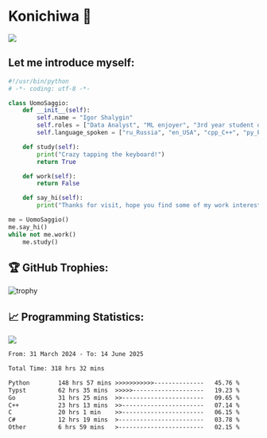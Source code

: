 # Konichiwa 👋
![](https://komarev.com/ghpvc/?username=IgorFandre&color=brightgreen)

## Let me introduce myself:
```py
#!/usr/bin/python
# -*- coding: utf-8 -*-

class UomoSaggio:
    def __init__(self):
        self.name = "Igor Shalygin"
        self.roles = ["Data Analyst", "ML enjoyer", "3rd year student of MIPT"]
        self.language_spoken = ["ru_Russia", "en_USA", "cpp_C++", "py_Python", "go_Golang"]

    def study(self):
        print("Crazy tapping the keyboard!")
        return True

    def work(self):
        return False

    def say_hi(self):
        print("Thanks for visit, hope you find some of my work interesting.")

me = UomoSaggio()
me.say_hi()
while not me.work()
    me.study()
```

## 🏆 GitHub Trophies:
![trophy](https://github-profile-trophy.vercel.app/?username=IgorFandre&title=MultiLanguage,Repositories,Commits,Experience,PullRequest,Reviews)

## 📈 Programming Statistics:

![](https://github-profile-summary-cards.vercel.app/api/cards/profile-details?username=IgorFandre&theme=solarized_dark)

<!--START_SECTION:waka-->

```txt
From: 31 March 2024 - To: 14 June 2025

Total Time: 318 hrs 32 mins

Python        148 hrs 57 mins >>>>>>>>>>>--------------   45.76 %
Typst         62 hrs 35 mins  >>>>>--------------------   19.23 %
Go            31 hrs 25 mins  >>-----------------------   09.65 %
C++           23 hrs 13 mins  >>-----------------------   07.14 %
C             20 hrs 1 min    >>-----------------------   06.15 %
C#            12 hrs 19 mins  >------------------------   03.78 %
Other         6 hrs 59 mins   >------------------------   02.15 %
```

<!--END_SECTION:waka-->
